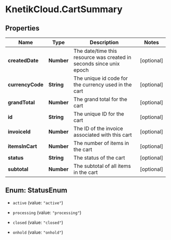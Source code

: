 # KnetikCloud.CartSummary

## Properties
Name | Type | Description | Notes
------------ | ------------- | ------------- | -------------
**createdDate** | **Number** | The date/time this resource was created in seconds since unix epoch | [optional] 
**currencyCode** | **String** | The unique id code for the currency used in the cart | [optional] 
**grandTotal** | **Number** | The grand total for the cart | [optional] 
**id** | **String** | The unique ID for the cart | [optional] 
**invoiceId** | **Number** | The ID of the invoice associated with this cart | [optional] 
**itemsInCart** | **Number** | The number of items in the cart | [optional] 
**status** | **String** | The status of the cart | [optional] 
**subtotal** | **Number** | The subtotal of all items in the cart | [optional] 


<a name="StatusEnum"></a>
## Enum: StatusEnum


* `active` (value: `"active"`)

* `processing` (value: `"processing"`)

* `closed` (value: `"closed"`)

* `onhold` (value: `"onhold"`)




